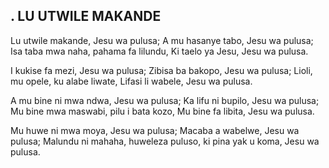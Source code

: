 ## . LU UTWILE MAKANDE

Lu utwile makande, Jesu wa pulusa;
A mu hasanye tabo, Jesu wa pulusa;
Isa taba mwa naha, pahama fa lilundu,
Ki taelo ya Jesu, Jesu wa pulusa.


I kukise fa mezi, Jesu wa pulusa;
Zibisa ba bakopo, Jesu wa pulusa;
Lioli, mu opele, ku alabe liwate,
Lifasi li wabele, Jesu wa pulusa.


A mu bine ni mwa ndwa, Jesu wa pulusa;
Ka lifu ni bupilo, Jesu wa pulusa;
Mu bine mwa maswabi, pilu i bata kozo,
Mu bine fa libita, Jesu wa pulusa.


Mu huwe ni mwa moya, Jesu wa pulusa;
Macaba a wabelwe, Jesu wa pulusa;
Malundu ni mahaha, huweleza puluso,
ki pina yak u koma, Jesu wa pulusa.

